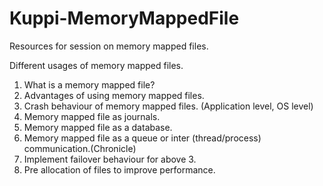 # Kuppi-MemoryMappedFile
Resources for session on memory mapped files.

Different usages of memory mapped files.

1. What is a memory mapped file?
2. Advantages of using memory mapped files.
3. Crash behaviour of memory mapped files. (Application level, OS level)
4. Memory mapped file as journals.
5. Memory mapped file as a database.
6. Memory mapped file as a queue or inter (thread/process) communication.(Chronicle)
7. Implement failover behaviour for above 3.
8. Pre allocation of files to improve performance.
